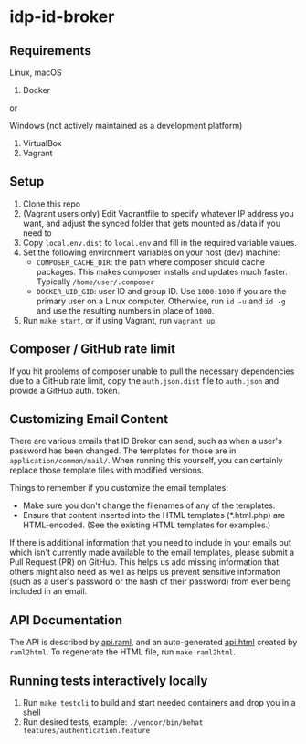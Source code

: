 # idp-id-broker #


## Requirements ##
Linux, macOS
1. Docker

or

Windows (not actively maintained as a development platform)
1. VirtualBox
2. Vagrant

## Setup ##
1. Clone this repo
2. (Vagrant users only) Edit Vagrantfile to specify whatever IP address you want, and adjust the synced folder 
   that gets mounted as /data if you need to
3. Copy ```local.env.dist``` to ```local.env``` and fill in the required variable values.
4. Set the following environment variables on your host (dev) machine:
   - `COMPOSER_CACHE_DIR`: the path where composer should cache packages. This makes composer 
   installs and updates much faster. Typically `/home/user/.composer`
   - `DOCKER_UID_GID`: user ID and group ID. Use `1000:1000` if you are the primary user
   on a Linux computer. Otherwise, run `id -u` and `id -g` and use the resulting numbers in place of `1000`.
5. Run `make start`, or if using Vagrant, run `vagrant up`

## Composer / GitHub rate limit
If you hit problems of composer unable to pull the necessary dependencies
due to a GitHub rate limit, copy the `auth.json.dist` file to `auth.json` and
provide a GitHub auth. token.

## Customizing Email Content
There are various emails that ID Broker can send, such as when a user's password
has been changed. The templates for those are in `application/common/mail/`. When
running this yourself, you can certainly replace those template files with
modified versions.

Things to remember if you customize the email templates:

 - Make sure you don't change the filenames of any of the templates.
 - Ensure that content inserted into the HTML templates (*.html.php) are
   HTML-encoded. (See the existing HTML templates for examples.)

If there is additional information that you need to include in your emails but
which isn't currently made available to the email templates, please submit a
Pull Request (PR) on GitHub. This helps us add missing information that others
might also need as well as helps us prevent sensitive information (such as a
user's password or the hash of their password) from ever being included in an
email.

## API Documentation
The API is described by [api.raml](api.raml), and an auto-generated [api.html](api.html) created by
`raml2html`. To regenerate the HTML file, run `make raml2html`.

## Running tests interactively locally
1. Run `make testcli` to build and start needed containers and drop you in a shell
2. Run desired tests, example: `./vendor/bin/behat features/authentication.feature`
